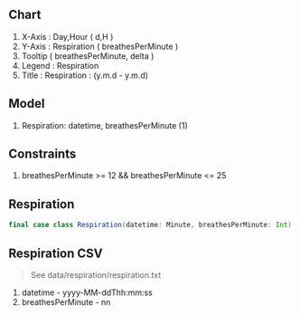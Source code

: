 Chart
-----
1. X-Axis : Day,Hour ( d,H )
2. Y-Axis : Respiration ( breathesPerMinute )
3. Tooltip ( breathesPerMinute, delta )
4. Legend : Respiration
5. Title : Respiration : (y.m.d - y.m.d)

Model
-----
1. Respiration: datetime, breathesPerMinute (1)

Constraints
-----------
1. breathesPerMinute >= 12 && breathesPerMinute <= 25

Respiration
-----------
```scala
final case class Respiration(datetime: Minute, breathesPerMinute: Int)
```

Respiration CSV
---------------
>See data/respiration/respiration.txt
1. datetime - yyyy-MM-ddThh:mm:ss
2. breathesPerMinute - nn
